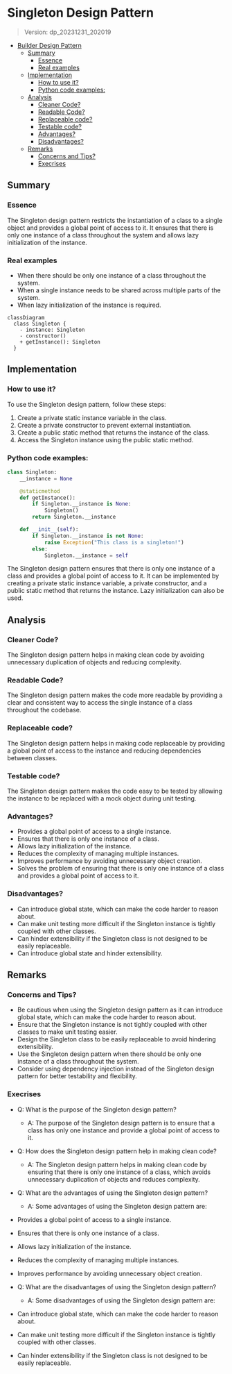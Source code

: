 
# Singleton Design Pattern
> Version: dp_20231231_202019

- [Builder Design Pattern](#builder-design-pattern)
   * [Summary](#summary)
      + [Essence](#essence)
      + [Real examples](#real-examples)
   * [Implementation](#implementation)
      + [How to use it?](#how-to-use-it)
      + [Python code examples:](#python-code-examples)
   * [Analysis](#analysis)
      + [Cleaner Code?](#cleaner-code)
      + [Readable Code?](#readable-code)
      + [Replaceable code?](#replaceable-code)
      + [Testable code?](#testable-code)
      + [Advantages?](#advantages)
      + [Disadvantages?](#disadvantages)
   * [Remarks](#remarks)
      + [Concerns and Tips?](#concerns-and-tips)
      + [Execrises](#execrises)

## Summary

### Essence
The Singleton design pattern restricts the instantiation of a class to a single object and provides a global point of access to it. It ensures that there is only one instance of a class throughout the system and allows lazy initialization of the instance.

### Real examples

- When there should be only one instance of a class throughout the system.
- When a single instance needs to be shared across multiple parts of the system.
- When lazy initialization of the instance is required.


```mermaid
classDiagram
  class Singleton {
    - instance: Singleton
    - constructor()
    + getInstance(): Singleton
  }
```

## Implementation
### How to use it?
To use the Singleton design pattern, follow these steps:
1. Create a private static instance variable in the class.
2. Create a private constructor to prevent external instantiation.
3. Create a public static method that returns the instance of the class.
4. Access the Singleton instance using the public static method.

### Python code examples:
```python
class Singleton:
    __instance = None

    @staticmethod
    def getInstance():
        if Singleton.__instance is None:
            Singleton()
        return Singleton.__instance

    def __init__(self):
        if Singleton.__instance is not None:
            raise Exception("This class is a singleton!")
        else:
            Singleton.__instance = self
```
The Singleton design pattern ensures that there is only one instance of a class and provides a global point of access to it. It can be implemented by creating a private static instance variable, a private constructor, and a public static method that returns the instance. Lazy initialization can also be used.   


## Analysis
### Cleaner Code?
The Singleton design pattern helps in making clean code by avoiding unnecessary duplication of objects and reducing complexity.

### Readable Code?
The Singleton design pattern makes the code more readable by providing a clear and consistent way to access the single instance of a class throughout the codebase.

### Replaceable code?
The Singleton design pattern helps in making code replaceable by providing a global point of access to the instance and reducing dependencies between classes.

### Testable code?
The Singleton design pattern makes the code easy to be tested by allowing the instance to be replaced with a mock object during unit testing.

### Advantages?

- Provides a global point of access to a single instance.
- Ensures that there is only one instance of a class.
- Allows lazy initialization of the instance.
- Reduces the complexity of managing multiple instances.
- Improves performance by avoiding unnecessary object creation.
- Solves the problem of ensuring that there is only one instance of a class and provides a global point of access to it.

### Disadvantages?

- Can introduce global state, which can make the code harder to reason about.
- Can make unit testing more difficult if the Singleton instance is tightly coupled with other classes.
- Can hinder extensibility if the Singleton class is not designed to be easily replaceable.
- Can introduce global state and hinder extensibility.


## Remarks
### Concerns and Tips?

- Be cautious when using the Singleton design pattern as it can introduce global state, which can make the code harder to reason about.
- Ensure that the Singleton instance is not tightly coupled with other classes to make unit testing easier.
- Design the Singleton class to be easily replaceable to avoid hindering extensibility.
- Use the Singleton design pattern when there should be only one instance of a class throughout the system.
- Consider using dependency injection instead of the Singleton design pattern for better testability and flexibility.


### Execrises

- Q: What is the purpose of the Singleton design pattern?

  - A: The purpose of the Singleton design pattern is to ensure that a class has only one instance and provide a global point of access to it.
- Q: How does the Singleton design pattern help in making clean code?

  - A: The Singleton design pattern helps in making clean code by ensuring that there is only one instance of a class, which avoids unnecessary duplication of objects and reduces complexity.
- Q: What are the advantages of using the Singleton design pattern?

  - A: Some advantages of using the Singleton design pattern are:
- Provides a global point of access to a single instance.
- Ensures that there is only one instance of a class.
- Allows lazy initialization of the instance.
- Reduces the complexity of managing multiple instances.
- Improves performance by avoiding unnecessary object creation.
- Q: What are the disadvantages of using the Singleton design pattern?

  - A: Some disadvantages of using the Singleton design pattern are:
- Can introduce global state, which can make the code harder to reason about.
- Can make unit testing more difficult if the Singleton instance is tightly coupled with other classes.
- Can hinder extensibility if the Singleton class is not designed to be easily replaceable.


